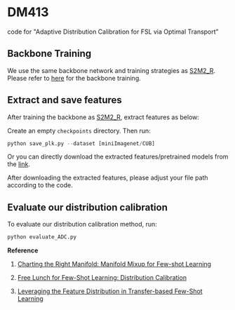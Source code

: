 # DM413

code for  "Adaptive Distribution Calibration for FSL via Optimal Transport"

## Backbone Training
We use the same backbone network and training strategies as [S2M2_R](https://arxiv.org/pdf/1907.12087.pdf). Please refer to [here](https://github.com/nupurkmr9/S2M2_fewshot) for the backbone training.

## Extract and save features
After training the backbone as [S2M2_R](https://arxiv.org/pdf/1907.12087.pdf), extract features as below:

Create an empty `checkpoints` directory. Then run: 
```python
python save_plk.py --dataset [miniImagenet/CUB] 
```

Or you can directly download the extracted features/pretrained models from the [link](
https://drive.google.com/drive/folders/1IjqOYLRH0OwkMZo8Tp4EG02ltDppi61n?usp=sharing).

After downloading the extracted features, please adjust your file path according to the code.

## Evaluate our distribution calibration
To evaluate our distribution calibration method, run:
```python
python evaluate_ADC.py
```



**Reference**

1. [Charting the Right Manifold: Manifold Mixup for Few-shot Learning](https://github.com/nupurkmr9/S2M2_fewshot)

2. [Free Lunch for Few-Shot Learning: Distribution Calibration](https://github.com/ShuoYang-1998/Few_Shot_Distribution_Calibration#iclr2021-oral-free-lunch-for-few-shot-learning-distribution-calibration)

3. [Leveraging the Feature Distribution in Transfer-based Few-Shot Learning](https://github.com/yhu01/PT-MAP)


